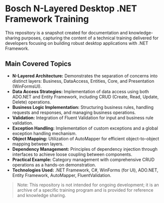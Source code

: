 # Bosch N-Layered Desktop .NET Framework Training

This repository is a snapshot created for documentation and knowledge-sharing purposes, capturing the content of a technical training delivered for developers focusing on building robust desktop applications with .NET Framework.

## Main Covered Topics

- **N-Layered Architecture:** Demonstrates the separation of concerns into distinct layers: Business, DataAccess, Entities, Core, and Presentation (WinFormsUI).
- **Data Access Strategies:** Implementation of data access using both ADO.NET and Entity Framework, including CRUD (Create, Read, Update, Delete) operations.
- **Business Logic Implementation:** Structuring business rules, handling requests and responses, and managing business operations.
- **Validation:** Integration of Fluent Validation for input and business rule validation.
- **Exception Handling:** Implementation of custom exceptions and a global exception handling mechanism.
- **Object Mapping:** Utilization of AutoMapper for efficient object-to-object mapping between layers.
- **Dependency Management:** Principles of dependency injection through interfaces to achieve loose coupling between components.
- **Practical Example:** Category management with comprehensive CRUD operations as a hands-on demonstration.
- **Technologies Used:** .NET Framework, C#, WinForms (for UI), ADO.NET, Entity Framework, AutoMapper, FluentValidation.

> Note: This repository is not intended for ongoing development; it is an archive of a specific training program and is provided for reference and knowledge sharing.
